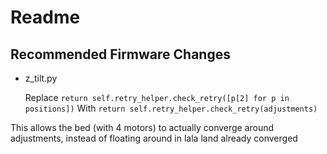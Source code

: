 # Readme

## Recommended Firmware Changes
 - z_tilt.py

    Replace 
        ```return self.retry_helper.check_retry([p[2] for p in positions])```
    With
        ```return self.retry_helper.check_retry(adjustments)```

This allows the bed (with 4 motors) to actually converge around adjustments, instead of floating around in lala land already converged